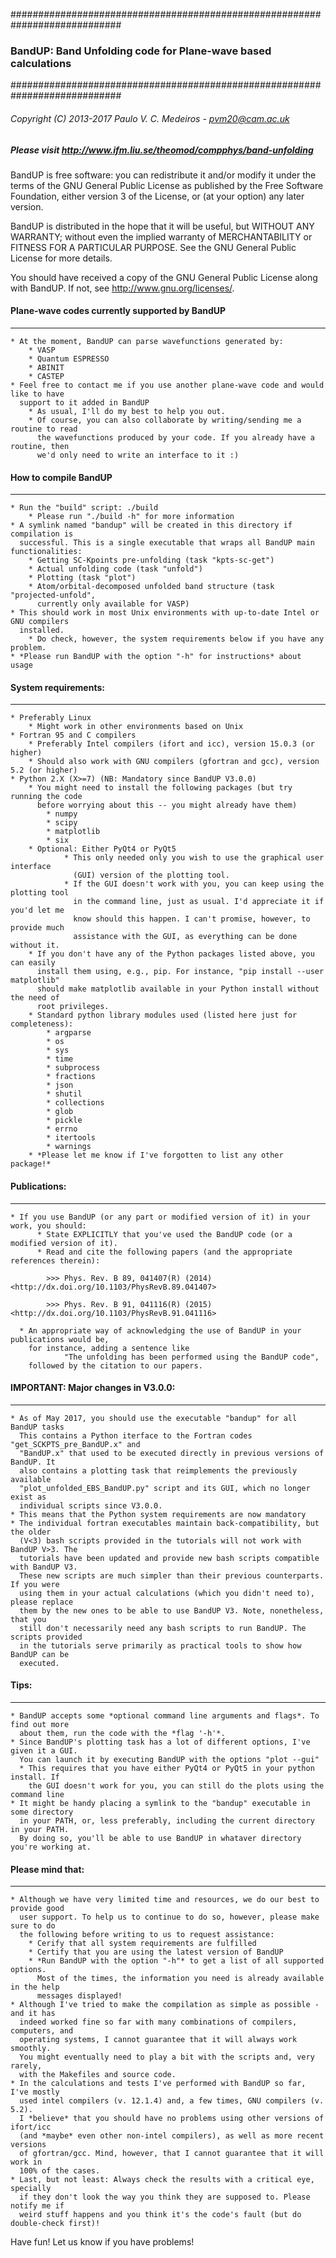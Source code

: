 ############################################################################
###     BandUP: Band Unfolding code for Plane-wave based calculations             
############################################################################
###### Copyright (C) 2013-2017 Paulo V. C. Medeiros - pvm20@cam.ac.uk
##### Please visit http://www.ifm.liu.se/theomod/compphys/band-unfolding

BandUP is free software: you can redistribute it and/or modify
it under the terms of the GNU General Public License as published by
the Free Software Foundation, either version 3 of the License, or
(at your option) any later version.

BandUP is distributed in the hope that it will be useful,
but WITHOUT ANY WARRANTY; without even the implied warranty of
MERCHANTABILITY or FITNESS FOR A PARTICULAR PURPOSE.  See the
GNU General Public License for more details.

You should have received a copy of the GNU General Public License
along with BandUP.  If not, see <http://www.gnu.org/licenses/>.

<!-- ============================================================================= -->
#### Plane-wave codes currently supported by BandUP
--------------------------------------------------------------------------------------
    * At the moment, BandUP can parse wavefunctions generated by: 
        * VASP
        * Quantum ESPRESSO
        * ABINIT
        * CASTEP
    * Feel free to contact me if you use another plane-wave code and would like to have 
      support to it added in BandUP
        * As usual, I'll do my best to help you out.
        * Of course, you can also collaborate by writing/sending me a routine to read 
          the wavefunctions produced by your code. If you already have a routine, then
          we'd only need to write an interface to it :)

<!-- ============================================================================= -->
#### How to compile BandUP
--------------------------------------------------------------------------------------
    * Run the "build" script: ./build
        * Please run "./build -h" for more information
    * A symlink named "bandup" will be created in this directory if compilation is 
      successful. This is a single executable that wraps all BandUP main functionalities:
        * Getting SC-Kpoints pre-unfolding (task "kpts-sc-get")
        * Actual unfolding code (task "unfold")
        * Plotting (task "plot")
        * Atom/orbital-decomposed unfolded band structure (task "projected-unfold",
          currently only available for VASP)
    * This should work in most Unix environments with up-to-date Intel or GNU compilers 
      installed. 
        * Do check, however, the system requirements below if you have any problem.
    * *Please run BandUP with the option "-h" for instructions* about usage

<!-- ============================================================================= -->
#### System requirements:
--------------------------------------------------------------------------------------
    * Preferably Linux
        * Might work in other environments based on Unix
    * Fortran 95 and C compilers
        * Preferably Intel compilers (ifort and icc), version 15.0.3 (or higher)
        * Should also work with GNU compilers (gfortran and gcc), version 5.2 (or higher)
    * Python 2.X (X>=7) (NB: Mandatory since BandUP V3.0.0)
        * You might need to install the following packages (but try running the code
          before worrying about this -- you might already have them) 
            * numpy 
            * scipy
            * matplotlib
            * six
        * Optional: Either PyQt4 or PyQt5
                * This only needed only you wish to use the graphical user interface 
                  (GUI) version of the plotting tool.
                * If the GUI doesn't work with you, you can keep using the plotting tool 
                  in the command line, just as usual. I'd appreciate it if you'd let me
                  know should this happen. I can't promise, however, to provide much
                  assistance with the GUI, as everything can be done without it.
        * If you don't have any of the Python packages listed above, you can easily 
          install them using, e.g., pip. For instance, "pip install --user matplotlib"
          should make matplotlib available in your Python install without the need of 
          root privileges. 
        * Standard python library modules used (listed here just for completeness):
            * argparse
            * os
            * sys
            * time
            * subprocess
            * fractions
            * json
            * shutil
            * collections
            * glob
            * pickle
            * errno
            * itertools
            * warnings
        * *Please let me know if I've forgotten to list any other package!*
            
<!-- ============================================================================= -->
#### Publications:
--------------------------------------------------------------------------------------
    * If you use BandUP (or any part or modified version of it) in your work, you should:
          * State EXPLICITLY that you've used the BandUP code (or a modified version of it).
          * Read and cite the following papers (and the appropriate references therein):

            >>> Phys. Rev. B 89, 041407(R) (2014) <http://dx.doi.org/10.1103/PhysRevB.89.041407>

            >>> Phys. Rev. B 91, 041116(R) (2015) <http://dx.doi.org/10.1103/PhysRevB.91.041116>

      * An appropriate way of acknowledging the use of BandUP in your publications would be, 
        for instance, adding a sentence like 
                "The unfolding has been performed using the BandUP code",
        followed by the citation to our papers.

<!-- ============================================================================= -->
#### IMPORTANT: Major changes in V3.0.0:
--------------------------------------------------------------------------------------
    * As of May 2017, you should use the executable "bandup" for all BandUP tasks
      This contains a Python iterface to the Fortran codes "get_SCKPTS_pre_BandUP.x" and
      "BandUP.x" that used to be executed directly in previous versions of BandUP. It 
      also contains a plotting task that reimplements the previously available 
      "plot_unfolded_EBS_BandUP.py" script and its GUI, which no longer exist as 
      individual scripts since V3.0.0.
    * This means that the Python system requirements are now mandatory
    * The individual fortran executables maintain back-compatibility, but the older
      (V<3) bash scripts provided in the tutorials will not work with BandUP V>3. The
      tutorials have been updated and provide new bash scripts compatible with BandUP V3.
      These new scripts are much simpler than their previous counterparts. If you were
      using them in your actual calculations (which you didn't need to), please replace
      them by the new ones to be able to use BandUP V3. Note, nonetheless, that you
      still don't necessarily need any bash scripts to run BandUP. The scripts provided
      in the tutorials serve primarily as practical tools to show how BandUP can be 
      executed.

<!-- ============================================================================= -->
#### Tips:
--------------------------------------------------------------------------------------
    * BandUP accepts some *optional command line arguments and flags*. To find out more
      about them, run the code with the *flag '-h'*.
    * Since BandUP's plotting task has a lot of different options, I've given it a GUI.
      You can launch it by executing BandUP with the options "plot --gui"
      * This requires that you have either PyQt4 or PyQt5 in your python install. If
        the GUI doesn't work for you, you can still do the plots using the command line
    * It might be handy placing a symlink to the "bandup" executable in some directory 
      in your PATH, or, less preferably, including the current directory in your PATH. 
      By doing so, you'll be able to use BandUP in whataver directory you're working at.


<!-- ============================================================================= -->
#### Please mind that:
--------------------------------------------------------------------------------------
    * Although we have very limited time and resources, we do our best to provide good
      user support. To help us to continue to do so, however, please make sure to do 
      the following before writing to us to request assistance:
        * Cerify that all system requirements are fulfilled
        * Certify that you are using the latest version of BandUP
        * *Run BandUP with the option "-h"* to get a list of all supported options.
          Most of the times, the information you need is already available in the help
          messages displayed!
    * Although I've tried to make the compilation as simple as possible - and it has 
      indeed worked fine so far with many combinations of compilers, computers, and 
      operating systems, I cannot guarantee that it will always work smoothly. 
      You might eventually need to play a bit with the scripts and, very rarely, 
      with the Makefiles and source code.
    * In the calculations and tests I've performed with BandUP so far, I've mostly 
      used intel compilers (v. 12.1.4) and, a few times, GNU compilers (v. 5.2). 
      I *believe* that you should have no problems using other versions of ifort/icc 
      (and *maybe* even other non-intel compilers), as well as more recent versions 
      of gfortran/gcc. Mind, however, that I cannot guarantee that it will work in 
      100% of the cases.
    * Last, but not least: Always check the results with a critical eye, specially 
      if they don't look the way you think they are supposed to. Please notify me if 
      weird stuff happens and you think it's the code's fault (but do double-check first)!
 

Have fun! 
Let us know if you have problems! 
